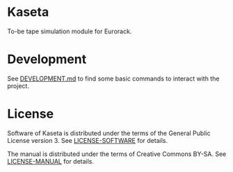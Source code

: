 # Kaseta

To-be tape simulation module for Eurorack.

# Development

See [DEVELOPMENT.md](DEVELOPMENT.md) to find some basic commands to interact
with the project.

# License

Software of Kaseta is distributed under the terms of the General Public License
version 3. See [LICENSE-SOFTWARE](LICENSE-SOFTWARE) for details.

The manual is distributed under the terms of Creative Commons BY-SA. See
[LICENSE-MANUAL](LICENSE-MANUAL) for details.
